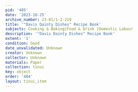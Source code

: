 ```yaml
---
pid: '485'
date: '2023-10-25'
archive_number: 23-01/1-2-219
title: '"Davis Dainty Dishes" Recipe Book'
subjects: Cooking & Baking|Food & Drink |Domestic Labour
description: '"Davis Dainty Dishes" Recipe Book'
extent: '1'
condition: Good
date_unvalidated: Unknown
creator: Unknown
collector: Unknown
materials: Paper
collection: tinui
key: object
order: '484'
layout: tinui_item
---
```

